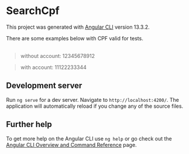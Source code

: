 # SearchCpf

This project was generated with [Angular CLI](https://github.com/angular/angular-cli) version 13.3.2.

There are some examples below with CPF valid for tests. <br><br>
> without account: 12345678912


> with account: 11122233344

## Development server

Run `ng serve` for a dev server. Navigate to `http://localhost:4200/`. The application will automatically reload if you change any of the source files.

## Further help

To get more help on the Angular CLI use `ng help` or go check out the [Angular CLI Overview and Command Reference](https://angular.io/cli) page.
